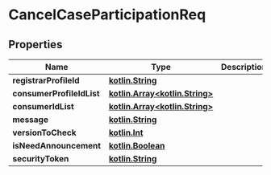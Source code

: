 # CancelCaseParticipationReq

## Properties
Name | Type | Description | Notes
------------ | ------------- | ------------- | -------------
**registrarProfileId** | [**kotlin.String**](.md) |  |  [optional]
**consumerProfileIdList** | [**kotlin.Array&lt;kotlin.String&gt;**](.md) |  |  [optional]
**consumerIdList** | [**kotlin.Array&lt;kotlin.String&gt;**](.md) |  |  [optional]
**message** | [**kotlin.String**](.md) |  |  [optional]
**versionToCheck** | [**kotlin.Int**](.md) |  |  [optional]
**isNeedAnnouncement** | [**kotlin.Boolean**](.md) |  |  [optional]
**securityToken** | [**kotlin.String**](.md) |  |  [optional]
